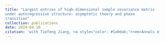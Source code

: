 ```yaml
---
title: "Largest entries of high-dimensional sample covariance matrix
under autoregressive structure: asymptotic theory and phase
transition"
collection: publications
date: 2024-04-10
citation: 'with Tiefeng Jiang, <a style="color: #1a0dab;"><em>Annals of Applied Probability</em>, accepted with minor revision, 2025</a>.'
---
```

